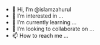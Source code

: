 - 👋 Hi, I’m @islamzahurul
- 👀 I’m interested in ...
- 🌱 I’m currently learning ...
- 💞️ I’m looking to collaborate on ...
- 📫 How to reach me ...

<!---
islamzahurul/islamzahurul is a ✨ special ✨ repository because its `README.md` (this file) appears on your GitHub profile.
You can click the Preview link to take a look at your changes.
--->
